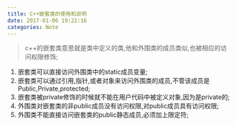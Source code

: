 ```yaml
---
title: C++嵌套类的使用和说明
date: 2017-01-06 19:22:16
categories: Note
---
```



>	c++的嵌套类意思就是类中定义的类,他和外围类的成员类似,也被相应的访问权限修饰;

1.	嵌套类可以直接访问外围类中的static成员变量;
2.	嵌套类可以通过引用,指针,或者对象来访问外围类的成员,不管该成员是Public,Private,protected;
3.	嵌套类被private修饰的时候就不能在用户代码中被定义对象,因为是private的;
4.	外围类对嵌套类的非public成员没有访问权限,对public成员具有访问权限;
5.	外围类不能直接访问嵌套类的public静态成员,必须加上限定符;

